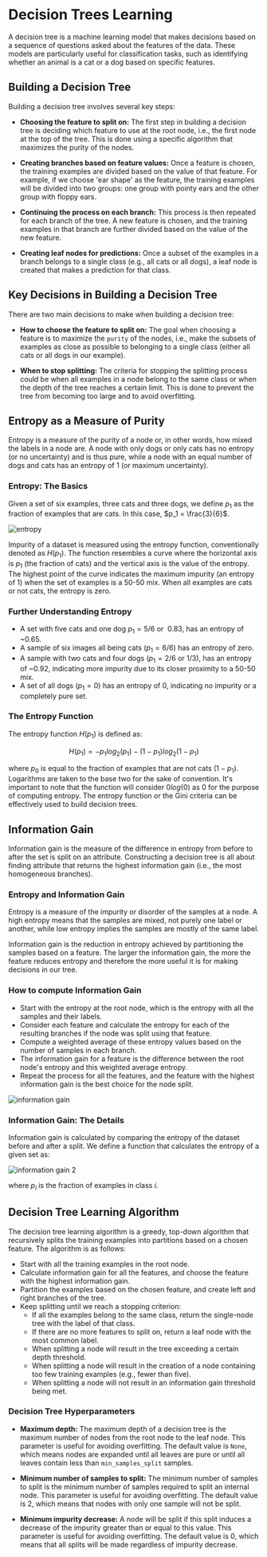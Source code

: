 # Decision Trees Learning
A decision tree is a machine learning model that makes decisions based on a sequence of questions asked about the features of the data. These models are particularly useful for classification tasks, such as identifying whether an animal is a cat or a dog based on specific features.

## Building a Decision Tree
Building a decision tree involves several key steps:

- **Choosing the feature to split on:** The first step in building a decision tree is deciding which feature to use at the root node, i.e., the first node at the top of the tree. This is done using a specific algorithm that maximizes the purity of the nodes.

- **Creating branches based on feature values:** Once a feature is chosen, the training examples are divided based on the value of that feature. For example, if we choose 'ear shape' as the feature, the training examples will be divided into two groups: one group with pointy ears and the other group with floppy ears.

- **Continuing the process on each branch:** This process is then repeated for each branch of the tree. A new feature is chosen, and the training examples in that branch are further divided based on the value of the new feature.

- **Creating leaf nodes for predictions:** Once a subset of the examples in a branch belongs to a single class (e.g., all cats or all dogs), a leaf node is created that makes a prediction for that class.

## Key Decisions in Building a Decision Tree
There are two main decisions to make when building a decision tree:

- **How to choose the feature to split on:** The goal when choosing a feature is to maximize the `purity` of the nodes, i.e., make the subsets of examples as close as possible to belonging to a single class (either all cats or all dogs in our example).

- **When to stop splitting:** The criteria for stopping the splitting process could be when all examples in a node belong to the same class or when the depth of the tree reaches a certain limit. This is done to prevent the tree from becoming too large and to avoid overfitting.

## Entropy as a Measure of Purity
Entropy is a measure of the purity of a node or, in other words, how mixed the labels in a node are. A node with only dogs or only cats has no entropy (or no uncertainty) and is thus pure, while a node with an equal number of dogs and cats has an entropy of 1 (or maximum uncertainty).

### Entropy: The Basics
Given a set of six examples, three cats and three dogs, we define $p_1$ as the fraction of examples that are cats. In this case, $p_1 = \frac{3}{6}$.

![entropy](../media/entropy.png)

Impurity of a dataset is measured using the entropy function, conventionally denoted as $H(p_1)$. The function resembles a curve where the horizontal axis is $p_1$ (the fraction of cats) and the vertical axis is the value of the entropy. The highest point of the curve indicates the maximum impurity (an entropy of 1) when the set of examples is a 50-50 mix. When all examples are cats or not cats, the entropy is zero.

### Further Understanding Entropy
- A set with five cats and one dog $p_1 = 5/6 \text{ or } ~0.83$, has an entropy of ~0.65.
- A sample of six images all being cats $(p_1 = 6/6)$ has an entropy of zero.
- A sample with two cats and four dogs $(p_1 = 2/6 \text{ or } 1/3)$, has an entropy of ~0.92, indicating more impurity due to its closer proximity to a 50-50 mix.
- A set of all dogs $(p_1 = 0)$ has an entropy of 0, indicating no impurity or a completely pure set.

### The Entropy Function
The entropy function $H(p_1)$ is defined as:

$$H(p_1) = -p_1log_2(p_1) - (1 - p_1)log_2(1 - p_1)$$

where $p_0$ is equal to the fraction of examples that are not cats $(1 - p_1)$. Logarithms are taken to the base two for the sake of convention. It's important to note that the function will consider $0log(0)$ as 0 for the purpose of computing entropy. The entropy function or the Gini criteria can be effectively used to build decision trees.

## Information Gain
Information gain is the measure of the difference in entropy from before to after the set is split on an attribute. Constructing a decision tree is all about finding attribute that returns the highest information gain (i.e., the most homogeneous branches).

### Entropy and Information Gain
Entropy is a measure of the impurity or disorder of the samples at a node. A high entropy means that the samples are mixed, not purely one label or another, while low entropy implies the samples are mostly of the same label.

Information gain is the reduction in entropy achieved by partitioning the samples based on a feature. The larger the information gain, the more the feature reduces entropy and therefore the more useful it is for making decisions in our tree.

### How to compute Information Gain
- Start with the entropy at the root node, which is the entropy with all the samples and their labels.
- Consider each feature and calculate the entropy for each of the resulting branches if the node was split using that feature.
- Compute a weighted average of these entropy values based on the number of samples in each branch.
- The information gain for a feature is the difference between the root node's entropy and this weighted average entropy.
- Repeat the process for all the features, and the feature with the highest information gain is the best choice for the node split.

![information gain](../media/information_gain.png)

### Information Gain: The Details
Information gain is calculated by comparing the entropy of the dataset before and after a split. We define a function that calculates the entropy of a given set as:

![information gain 2](../media/information_gain2.png)

where $p_i$ is the fraction of examples in class $i$.

## Decision Tree Learning Algorithm
The decision tree learning algorithm is a greedy, top-down algorithm that recursively splits the training examples into partitions based on a chosen feature. The algorithm is as follows:

- Start with all the training examples in the root node.
- Calculate information gain for all the features, and choose the feature with the highest information gain.
- Partition the examples based on the chosen feature, and create left and right branches of the tree.
- Keep splitting until we reach a stopping criterion:
    - If all the examples belong to the same class, return the single-node tree with the label of that class.
    - If there are no more features to split on, return a leaf node with the most common label.
    - When splitting a node will result in the tree exceeding a certain depth threshold.
    - When splitting a node will result in the creation of a node containing too few training examples (e.g., fewer than five).
    - When splitting a node will not result in an information gain threshold being met.

### Decision Tree Hyperparameters
- **Maximum depth:** The maximum depth of a decision tree is the maximum number of nodes from the root node to the leaf node. This parameter is useful for avoiding overfitting. The default value is `None`, which means nodes are expanded until all leaves are pure or until all leaves contain less than `min_samples_split` samples.

- **Minimum number of samples to split:** The minimum number of samples to split is the minimum number of samples required to split an internal node. This parameter is useful for avoiding overfitting. The default value is 2, which means that nodes with only one sample will not be split.

- **Minimum impurity decrease:** A node will be split if this split induces a decrease of the impurity greater than or equal to this value. This parameter is useful for avoiding overfitting. The default value is 0, which means that all splits will be made regardless of impurity decrease.